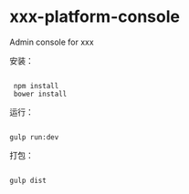 # xxx-platform-console

Admin console for xxx

安装：
```

 npm install
 bower install

```

运行：
```

gulp run:dev

```
打包：

```

gulp dist

```